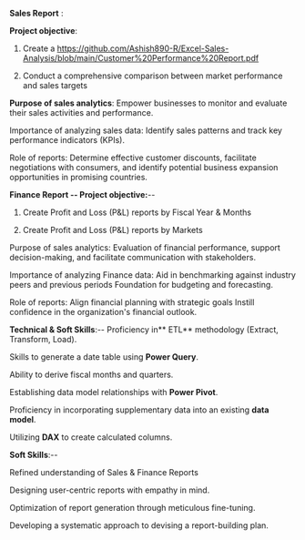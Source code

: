 **Sales Report** :

**Project objective**:

1. Create a https://github.com/Ashish890-R/Excel-Sales-Analysis/blob/main/Customer%20Performance%20Report.pdf

2. Conduct a comprehensive comparison between market performance and sales targets

**Purpose of sales analytics**: Empower businesses to monitor and evaluate their sales activities and performance.

Importance of analyzing sales data: Identify sales patterns and track key performance indicators (KPIs).

Role of reports: Determine effective customer discounts, facilitate negotiations with consumers, and identify potential business expansion opportunities in promising countries.

**Finance Report --
Project objective:**--

1. Create Profit and Loss (P&L) reports by Fiscal Year & Months

2. Create Profit and Loss (P&L) reports by Markets

Purpose of sales analytics: Evaluation of financial performance, support decision-making, and facilitate communication with stakeholders.

Importance of analyzing Finance data: Aid in benchmarking against industry peers and previous periods Foundation for budgeting and forecasting.

Role of reports: Align financial planning with strategic goals Instill confidence in the organization's financial outlook.

**Technical & Soft Skills**:--
 Proficiency in** ETL** methodology (Extract, Transform, Load).
 
 Skills to generate a date table using **Power Query**.
 
 Ability to derive fiscal months and quarters.
 
 Establishing data model relationships with **Power Pivot**.
 
 Proficiency in incorporating supplementary data into an existing **data model**.
 
 Utilizing **DAX** to create calculated columns.
 
**Soft Skills**:--

 Refined understanding of Sales & Finance Reports
 
 Designing user-centric reports with empathy in mind.
 
 Optimization of report generation through meticulous fine-tuning.
 
 Developing a systematic approach to devising a report-building plan.
 

